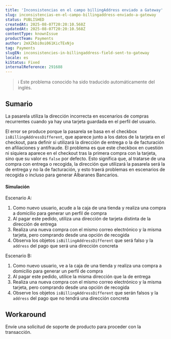 ```yaml
---
title: 'Inconsistencias en el campo billingAddress enviado a Gateway'
slug: inconsistencias-en-el-campo-billingaddress-enviado-a-gateway
status: PUBLISHED
createdAt: 2025-08-07T20:20:10.568Z
updatedAt: 2025-08-07T20:20:10.568Z
contentType: knownIssue
productTeam: Payments
author: 2mXZkbi0oi061KicTExNjo
tag: Payments
slugEN: inconsistencies-in-billingaddress-field-sent-to-gateway
locale: es
kiStatus: Fixed
internalReference: 291688
---
```


>ℹ️ Este problema conocido ha sido traducido automáticamente del inglés.

## Sumario


La pasarela utiliza la dirección incorrecta en escenarios de compras recurrentes cuando ya hay una tarjeta guardada en el perfil del usuario.

El error se produce porque la pasarela se basa en el checkbox `isBillingAddressDifferent`, que aparece junto a los datos de la tarjeta en el checkout, para definir si utilizará la dirección de entrega o la de facturación en afiliaciones y antifraude. El problema es que este checkbox en cuestión ni siquiera aparece en el checkout tras la primera compra con la tarjeta, sino que su valor es `false` por defecto. Esto significa que, al tratarse de una compra con entrega o recogida, la dirección que utilizará la pasarela será la de entrega y no la de facturación, y esto traerá problemas en escenarios de recogida o incluso para generar Albaranes Bancarios.


#### Simulación


Escenario A:

1. Como nuevo usuario, acude a la caja de una tienda y realiza una compra a domicilio para generar un perfil de compra
2. Al pagar este pedido, utiliza una dirección de tarjeta distinta de la dirección de entrega
3. Realiza una nueva compra con el mismo correo electrónico y la misma tarjeta, pero comprando desde una opción de recogida
4. Observa los objetos `isBillingAddressDifferent` que será falso y la `address` del pago que será una dirección concreta

Escenario B:

1. Como nuevo usuario, ve a la caja de una tienda y realiza una compra a domicilio para generar un perfil de compra
2. Al pagar este pedido, utilice la misma dirección que la de entrega
3. Realiza una nueva compra con el mismo correo electrónico y la misma tarjeta, pero comprando desde una opción de recogida
4. Observe los objetos `isBillingAddressDifferent` que serán falsos y la `address` del pago que no tendrá una dirección concreta

## Workaround


Envíe una solicitud de soporte de producto para proceder con la transacción.



